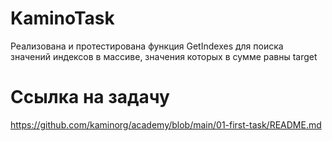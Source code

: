 # KaminoTask
Реализована и протестирована функция GetIndexes для поиска значений индексов в массиве, значения которых в сумме равны target

# Ссылка на задачу
https://github.com/kaminorg/academy/blob/main/01-first-task/README.md
